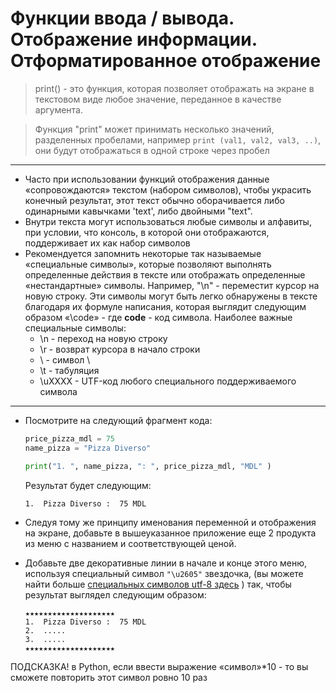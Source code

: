 # Функции ввода / вывода. Отображение информации. Отформатированное отображение

> print() - это функция, которая позволяет отображать на экране в текстовом виде любое значение, переданное в качестве аргумента.

> Функция "print" может принимать несколько значений, разделенных пробелами, например ```print (val1, val2, val3, ..)```, они будут отображаться в одной строке через пробел
---

* Часто при использовании функций отображения данные «сопровождаются» текстом (набором символов), чтобы украсить конечный результат, этот текст обычно оборачивается либо одинарными кавычками 'text', либо двойными "text".
* Внутри текста могут использоваться любые символы и алфавиты, при условии, что консоль, в которой они отображаются, поддерживает их как набор символов
* Рекомендуется запомнить некоторые так называемые «специальные символы», которые позволяют выполнять определенные действия в тексте или отображать определенные «нестандартные» символы. Например, "\n" - переместит курсор на новую строку. Эти символы могут быть легко обнаружены в тексте благодаря их формуле написания, которая выглядит следующим образом «\code» - где **code** - код символа. Наиболее важные специальные символы:
  * \n - переход на новую строку
  * \r - возврат курсора в начало строки
  * \\ - символ \
  * \t - табуляция
  * \uXXXX - UTF-код любого специального поддерживаемого символа
---

* Посмотрите на следующий фрагмент кода:
  ```python
  price_pizza_mdl = 75
  name_pizza = "Pizza Diverso"

  print("1. ", name_pizza, ": ", price_pizza_mdl, "MDL" )
  ```   
  
  Результат будет следующим:
  
  ```
  1.  Pizza Diverso :  75 MDL
  ```

* Следуя тому же принципу именования переменной и отображения на экране, добавьте в вышеуказанное приложение еще 2 продукта из меню с названием и соответствующей ценой.
* Добавьте две декоративные линии в начале и конце этого меню, используя специальный символ ```"\u2605"``` звездочка, (вы можете найти больше [специальных символов utf-8 здесь](https://www.utf8icons.com/) ) так, чтобы результат выглядел следующим образом:
      
  ```
  ★★★★★★★★★★★★★★★★★★★★
  1.  Pizza Diverso :  75 MDL
  2.  .....
  3.  .....
  ★★★★★★★★★★★★★★★★★★★★
  ```
  
ПОДСКАЗКА! в Python, если ввести выражение «символ»*10 - то вы сможете повторить этот символ ровно 10 раз